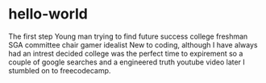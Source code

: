 # hello-world
The first step
Young man trying to find  future success college freshman SGA committee chair gamer idealist
New to coding, although I have always had an intrest 
decided college was the perfect time to expirement so a couple of google searches and a engineered truth youtube video later I stumbled on to freecodecamp. 

